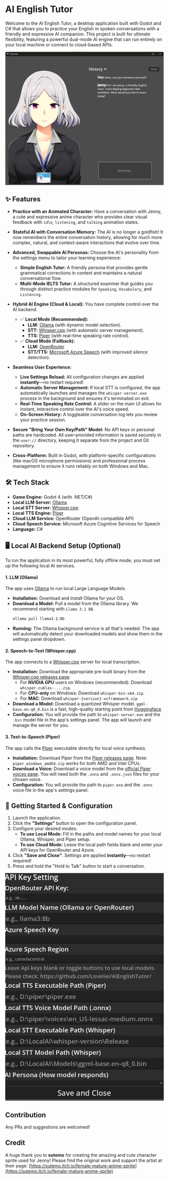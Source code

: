 # AI English Tutor

Welcome to the AI English Tutor, a desktop application built with Godot and C# that allows you to practice your English in spoken conversations with a friendly and expressive AI companion. This project is built for ultimate flexibility, featuring a powerful dual-mode AI engine that can run entirely on your local machine or connect to cloud-based APIs.

![showcase](Images/mainview.png)

## ✨ Features

*   **Practice with an Animated Character:** Have a conversation with Jenny, a cute and expressive anime character who provides clear visual feedback with `idle`, `listening`, and `talking` animation states.

*   **Stateful AI with Conversation Memory:** The AI is no longer a goldfish! It now remembers the entire conversation history, allowing for much more complex, natural, and context-aware interactions that evolve over time.

*   **Advanced, Swappable AI Personas:** Choose the AI's personality from the settings menu to tailor your learning experience:
    *   **Simple English Tutor:** A friendly persona that provides gentle grammatical corrections in context and maintains a natural conversational flow.
    *   **Multi-Mode IELTS Tutor:** A structured examiner that guides you through distinct practice modules for `Speaking`, `Vocabulary`, and `Listening`.

*   **Hybrid AI Engine (Cloud & Local):** You have complete control over the AI backend.
    *   ✅ **Local Mode (Recommended):**
        *   **LLM:** [Ollama](https://ollama.com/) (with dynamic model selection).
        *   **STT:** [Whisper.cpp](https://github.com/ggerganov/whisper.cpp) (with automatic server management).
        *   **TTS:** [Piper](https://github.com/rhasspy/piper) (with real-time speaking rate control).
    *   ✅ **Cloud Mode (Fallback):**
        *   **LLM:** [OpenRouter](https://openrouter.ai/)
        *   **STT/TTS:** [Microsoft Azure Speech](https://azure.microsoft.com/en-us/products/ai-services/speech-to-text) (with improved silence detection).

*   **Seamless User Experience:**
    *   **Live Settings Reload:** All configuration changes are applied **instantly**—no restart required!
    *   **Automatic Server Management:** If local STT is configured, the app automatically launches and manages the `whisper-server.exe` process in the background and ensures it's terminated on exit.
    *   **Real-Time Speaking Rate Control:** A slider on the main UI allows for instant, interactive control over the AI's voice speed.
    *   **On-Screen History:** A toggleable conversation log lets you review your practice session.

*   **Secure "Bring Your Own Key/Path" Model:** No API keys or personal paths are hardcoded. All user-provided information is saved securely in the `user://` directory, keeping it separate from the project and Git repository.

*   **Cross-Platform:** Built in Godot, with platform-specific configurations (like macOS microphone permissions) and professional process management to ensure it runs reliably on both Windows and Mac.

## 🛠️ Tech Stack

*   **Game Engine:** Godot 4 (with .NET/C#)
*   **Local LLM Server:** [Ollama](https://ollama.com/)
*   **Local STT Server:** [Whisper.cpp](https://github.com/ggerganov/whisper.cpp)
*   **Local TTS Engine:** [Piper](https://github.com/rhasspy/piper)
*   **Cloud LLM Service:** OpenRouter (OpenAI-compatible API)
*   **Cloud Speech Service:** Microsoft Azure Cognitive Services for Speech
*   **Language:** C#

## 🖥️ Local AI Backend Setup (Optional)

To run the application in its most powerful, fully offline mode, you must set up the following local AI services.

#### 1. LLM (Ollama)
The app uses [Ollama](https://ollama.com/) to run local Large Language Models.
*   **Installation:** Download and install Ollama for your OS.
*   **Download a Model:** Pull a model from the Ollama library. We recommend starting with `Llama 3.1 8B`.
    ```bash
    ollama pull llama3.1:8b
    ```
*   **Running:** The Ollama background service is all that's needed. The app will automatically detect your downloaded models and show them in the settings panel dropdown.

#### 2. Speech-to-Text (Whisper.cpp)
The app connects to a [Whisper.cpp](https://github.com/ggerganov/whisper.cpp) server for local transcription.
*   **Installation:** Download the appropriate pre-built binary from the [Whisper.cpp releases page](https://github.com/ggerganov/whisper.cpp/releases).
    *   For **NVIDIA GPU** users on Windows (recommended): Download `whisper-cublas-....zip`.
    *   For **CPU-only** on Windows: Download `whisper-bin-x64.zip`.
    *   For **MAC**: Download `whisper-{version}-xcframework.zip`
*   **Download a Model:** Download a quantized Whisper model. `ggml-base.en-q8_0.bin` is a fast, high-quality starting point from [Huggingface](https://huggingface.co/ggerganov/whisper.cpp/tree/main)
*   **Configuration:** You will provide the path to `whisper-server.exe` and the `.bin` model file in the app's settings panel. The app will launch and manage the server for you.

#### 3. Text-to-Speech (Piper)
The app calls the [Piper](https://github.com/rhasspy/piper) executable directly for local voice synthesis.
*   **Installation:** Download Piper from the [Piper releases page](https://github.com/rhasspy/piper/releases). Note: `piper_windows_amd64.zip` works for both AMD and Intel CPUs.
*   **Download a Voice:** Download a voice model from the [official Piper voices page](https://huggingface.co/rhasspy/piper-voices/tree/main). You will need both the `.onnx` and `.onnx.json` files for your chosen voice.
*   **Configuration:** You will provide the path to `piper.exe` and the `.onnx` voice file in the app's settings panel.

## 🚀 Getting Started & Configuration

1.  Launch the application.
2.  Click the **"Settings"** button to open the configuration panel.
3.  Configure your desired modes:
    *   **To use Local Mode:** Fill in the paths and model names for your local Ollama, Whisper, and Piper setup.
    *   **To use Cloud Mode:** Leave the local path fields blank and enter your API keys for OpenRouter and Azure.
4.  Click **"Save and Close"**. Settings are applied **instantly**—no restart required!
5.  Press and hold the "Hold to Talk" button to start a conversation.

![settingview](Images/settings.png)

## Contribution
Any PRs and suggestions are welcomed!

## Credit
A huge thank you to **sutemo** for creating the amazing and cute character sprite used for Jenny! Please find the original work and support the artist at their page: [https://sutemo.itch.io/female-mature-anime-sprite](https://sutemo.itch.io/female-mature-anime-sprite)
